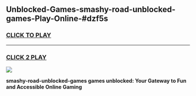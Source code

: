 
## Unblocked-Games-smashy-road-unblocked-games-Play-Online-#dzf5s
<h3>
<a href="https://premium.freeplayer.one?title=smashy-road-unblocked-games&ref=24F">CLICK TO PLAY</a></h3>
<hr>

<h3>
<a href="https://premium.freeplayer.one?title=smashy-road-unblocked-games&ref=24F">CLICK 2 PLAY</a>
  
</h3>

<a href="https://premium.freeplayer.one?title=smashy-road-unblocked-games&ref=24F/"><img src="https://clearcache.store/games.png"></a>


**smashy-road-unblocked-games games unblocked: Your Gateway to Fun and Accessible Online Gaming**

